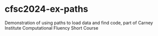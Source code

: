 # cfsc2024-ex-paths
Demonstration of using paths to load data and find code, part of Carney Institute Computational Fluency Short Course
